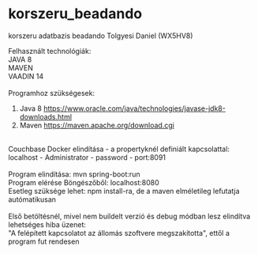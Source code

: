 # korszeru_beadando
korszeru adatbazis beadando Tolgyesi Daniel (WX5HV8)<br>

Felhasznált technológiák:<br>
  JAVA 8<br>
  MAVEN<br>
  VAADIN 14<br>
<br>
Programhoz szükségesek:<br>
1. Java 8 https://www.oracle.com/java/technologies/javase-jdk8-downloads.html<br>
2. Maven https://maven.apache.org/download.cgi<br>
<br>
Couchbase Docker elindítása - a propertyknél definiált kapcsolattal: localhost - Administrator - password - port:8091<br>
<br>
Program elindítása: mvn spring-boot:run<br>
Program elérése Böngészőből: localhost:8080<br>
Esetleg szüksége lehet: npm install-ra, de a maven elméletileg lefutatja autómatikusan
<br>
<br>
Első betöltésnél, mivel nem buildelt verzió és debug módban lesz elindítva lehetséges hiba üzenet:<br>
"A felépített kapcsolatot az állomás szoftvere megszakította", ettől a program fut rendesen<br><br>
